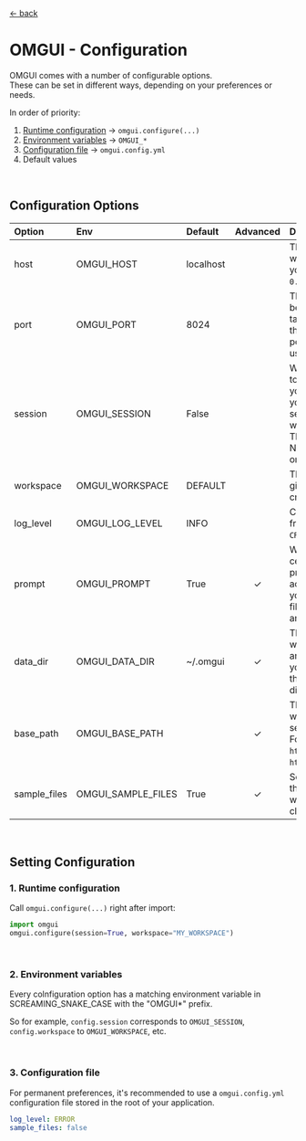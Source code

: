 [&larr; back](../)

# OMGUI - Configuration

OMGUI comes with a number of configurable options.  
These can be set in different ways, depending on your preferences or needs.

In order of priority:

1. [Runtime configuration](#1-runtime-configuration) &rarr; `omgui.configure(...)`
1. [Environment variables](#2-environment-variables) &rarr; `OMGUI_*`
1. [Configuration file](#3-configuration-file) &rarr; `omgui.config.yml`
1. Default values

<br>

## Configuration Options

| Option       | Env                | Default   | Advanced | Description                                                                                                                                                                                                                                                                                                                                  |
| :----------- | :----------------- | :-------- | :------: | :------------------------------------------------------------------------------------------------------------------------------------------------------------------------------------------------------------------------------------------------------------------------------------------------------------------------------------------- |
| host         | OMGUI_HOST         | localhost |          | The URL host of where the OMGUI server will be launched. If you want to expose it on your network, you will want to set this to `0.0.0.0`.                                                                                                                                                                                                   |
| port         | OMGUI_PORT         | 8024      |          | The URL port where the OMGUI server will be launched. When the default port `8024` is taken, OMGUI will automatically try `8025`, then `8026` etc. However, When a custom port is configured, only that port will be used.                                                                                                                   |
| session      | OMGUI_SESSION      | False     |          | When set to True, your actions are isolated to your sessions. This means that changing your workspace or storing molecules in your working set won't affect other sessions, and your molecule working set will be cleared at the end of the session. This can be useful when working in Jupyter Notebook across multiple workspaces at once. |
| workspace    | OMGUI_WORKSPACE    | DEFAULT   |          | The workspace to be set on startup. If the given workspace doesn't exist, it will be created.                                                                                                                                                                                                                                                |
| log_level    | OMGUI_LOG_LEVEL    | INFO      |          | Choose what [logging level](https://docs.python.org/3/library/logging.html#logging-levels) is used. Choose from `NOT_SET`, `DEBUG`, `INFO`, `WARNING`, `ERROR` or `CRITICAL`.                                                                                                                                                                |
| prompt       | OMGUI_PROMPT       | True      |    ✓     | Whether to show confirmation prompts for certain actions. If set to False, any possible prompts will be skipped and the default action will be taken. Examples are clearing your molecule working set, or overwriting a file. This may be desired in the context of an API.                                                                  |
| data_dir     | OMGUI_DATA_DIR     | ~/.omgui  |    ✓     | The main directory on your file system where your context and your workspaces are stored. When integrating OMGUI into your own application, you may want to set this to a sub-directory of your existing app directory.                                                                                                                      |
| base_path    | OMGUI_BASE_PATH    | <empty>   |    ✓     | The base path for all GUI urls. This is useful when you want to reverse-proxy the service to another domain or port.<br>For example, you may want to expose `http://localhost:8024/~/candidates.sdf` at `https://myapp.com/omgui/~/candidates.sdf`.                                                                                          |
| sample_files | OMGUI_SAMPLE_FILES | True      |    ✓     | Set this to False if you don't want to include the sample files in the DEFAULT workspace when created. This may be desired to avoid clutter in your deployment.                                                                                                                                                                              |

<br>

## Setting Configuration

### 1. Runtime configuration

Call `omgui.configure(...)` right after import:

```python
import omgui
omgui.configure(session=True, workspace="MY_WORKSPACE")
```

<br>

### 2. Environment variables

Every colnfiguration option has a matching environment variable in SCREAMING_SNAKE_CASE with the "OMGUI\*" prefix.

So for example, `config.session` corresponds to `OMGUI_SESSION`, `config.workspace` to `OMGUI_WORKSPACE`, etc.

<br>

### 3. Configuration file

For permanent preferences, it's recommended to use a `omgui.config.yml` configuration file stored in the root of your application.

```yaml
log_level: ERROR
sample_files: false
```
